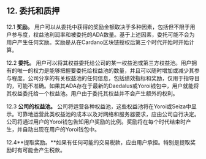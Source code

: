 ## 12. 委托和质押

12.1 **奖励。** 用户可以从委托中获得的奖励金额取决于多种因素，包括但不限于用户参与度，权益池利润率和被委托的ADA数量。基于上述因素，委托可能不会为用户产生任何奖励。奖励是从在Cardano区块链授权后第三个时代开始时开始计算。

12.2 **委托。** 用户可以将其权益委托给公司的某一权益池或第三方权益池。用户拥有的唯一的权力是能够把握要委托给权益池的数量，并且可以随时增加或减少其参与程度。公司分享的有关权益池的任何信息，包括绩效指标和奖励，仅用于指导目的，可能不准确。如果其ADA存在于最新的Daedalus或Yoroi钱包中，用户就能将其权益委托给一个权益池。用户由于委托其权益并不会产生额外的权利。

12.3 **公司的权益池。** 公司将运营各种权益池，这些权益池将在Yoroi或Seiza中显示。可靠地运营此类权益池的成本以及对网络和服务器要求，应由公司自行决定。公司将通过用户的Yoroi钱包告知用户奖励的比例。奖励将在每个时代结束时产生，并自动出现在用户的Yoroi钱包中。

12.4**提取奖励。**如果有任何可能的交易税款，应由用户承担。特别是提取奖励时有可能会产生税款。
